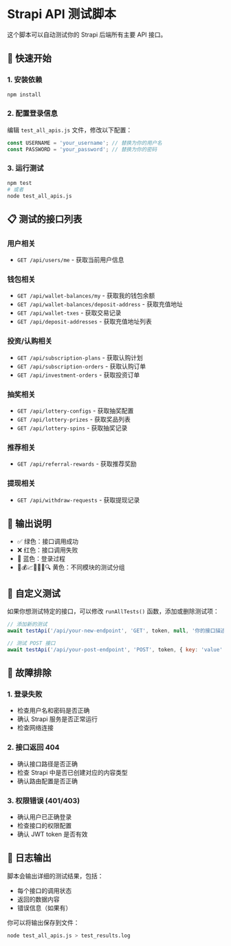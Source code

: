 # Strapi API 测试脚本

这个脚本可以自动测试你的 Strapi 后端所有主要 API 接口。

## 🚀 快速开始

### 1. 安装依赖
```bash
npm install
```

### 2. 配置登录信息
编辑 `test_all_apis.js` 文件，修改以下配置：
```javascript
const USERNAME = 'your_username'; // 替换为你的用户名
const PASSWORD = 'your_password'; // 替换为你的密码
```

### 3. 运行测试
```bash
npm test
# 或者
node test_all_apis.js
```

## 📋 测试的接口列表

### 用户相关
- `GET /api/users/me` - 获取当前用户信息

### 钱包相关
- `GET /api/wallet-balances/my` - 获取我的钱包余额
- `GET /api/wallet-balances/deposit-address` - 获取充值地址
- `GET /api/wallet-txes` - 获取交易记录
- `GET /api/deposit-addresses` - 获取充值地址列表

### 投资/认购相关
- `GET /api/subscription-plans` - 获取认购计划
- `GET /api/subscription-orders` - 获取认购订单
- `GET /api/investment-orders` - 获取投资订单

### 抽奖相关
- `GET /api/lottery-configs` - 获取抽奖配置
- `GET /api/lottery-prizes` - 获取奖品列表
- `GET /api/lottery-spins` - 获取抽奖记录

### 推荐相关
- `GET /api/referral-rewards` - 获取推荐奖励

### 提现相关
- `GET /api/withdraw-requests` - 获取提现记录

## 🎯 输出说明

- ✅ 绿色：接口调用成功
- ❌ 红色：接口调用失败
- 🔐 蓝色：登录过程
- 👤💰📈🎰👥💸🔍 黄色：不同模块的测试分组

## 🔧 自定义测试

如果你想测试特定的接口，可以修改 `runAllTests()` 函数，添加或删除测试项：

```javascript
// 添加新的测试
await testApi('/api/your-new-endpoint', 'GET', token, null, '你的接口描述');

// 测试 POST 接口
await testApi('/api/your-post-endpoint', 'POST', token, { key: 'value' }, 'POST 接口描述');
```

## 🐛 故障排除

### 1. 登录失败
- 检查用户名和密码是否正确
- 确认 Strapi 服务是否正常运行
- 检查网络连接

### 2. 接口返回 404
- 确认接口路径是否正确
- 检查 Strapi 中是否已创建对应的内容类型
- 确认路由配置是否正确

### 3. 权限错误 (401/403)
- 确认用户已正确登录
- 检查接口的权限配置
- 确认 JWT token 是否有效

## 📝 日志输出

脚本会输出详细的测试结果，包括：
- 每个接口的调用状态
- 返回的数据内容
- 错误信息（如果有）

你可以将输出保存到文件：
```bash
node test_all_apis.js > test_results.log
``` 